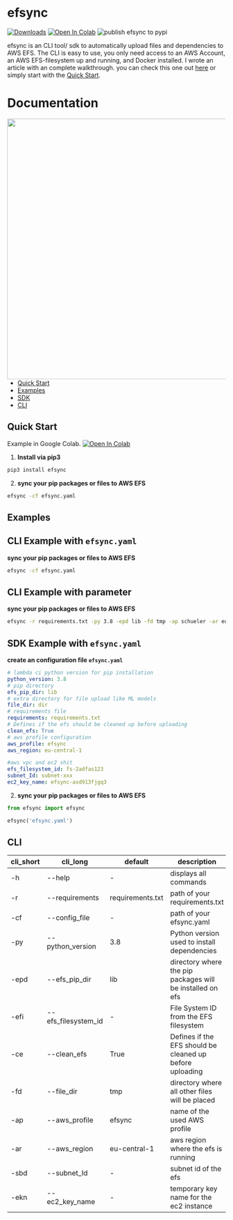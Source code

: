 # efsync

[![Downloads](https://pepy.tech/badge/efsync)](https://pepy.tech/project/efsync) [![Open In Colab](https://colab.research.google.com/assets/colab-badge.svg)](https://colab.research.google.com/drive/1G4LTw7aW5CBlFHVeiR12r5_49Z_CcEIo?usp=sharing) ![publish efsync to pypi](https://github.com/philschmid/efsync/workflows/publish%20efsync%20to%20pypi/badge.svg)

efsync is an CLI tool/ sdk to automatically upload files and dependencies to AWS EFS. The CLI is easy to use, you only need access to an AWS Account, an AWS EFS-filesystem up and running, and Docker installed. I wrote an article with an complete walkthrough. you can check this one out [here](https://www.philschmid.de/) or simply start with the [Quick Start](#quick-start).

# Documentation

<img align="right" width="600" src="./cli.png" />

- [Quick Start](#quick-start)
- [Examples](#examples)
- [SDK](#SDK)
- [CLI](#cli)

## <a name="quick-start"></a>Quick Start

Example in Google Colab. [![Open In Colab](https://colab.research.google.com/assets/colab-badge.svg)](https://colab.research.google.com/drive/1G4LTw7aW5CBlFHVeiR12r5_49Z_CcEIo?usp=sharing)

1. **Install via pip3**

```bash
pip3 install efsync
```

2.  **sync your pip packages or files to AWS EFS**

```bash
efsync -cf efsync.yaml
```

## <a name="examples"></a>Examples

## CLI Example with `efsync.yaml`

**sync your pip packages or files to AWS EFS**

```bash
efsync -cf efsync.yaml
```

## CLI Example with parameter

**sync your pip packages or files to AWS EFS**

```bash
efsync -r requirements.txt -py 3.8 -epd lib -fd tmp -ap schueler -ar eu-central-1 -sbd <subnet_id> -ekn <ec2-key-name>  -efi  <efs_filesystem_id>
```

## SDK Example with `efsync.yaml`

**create an configuration file `efsync.yaml`**

```yaml
# lambda ci python version for pip installation
python_version: 3.8
# pip directory
efs_pip_dir: lib
# extra directory for file upload like ML models
file_dir: dir
# requirements file
requirements: requirements.txt
# Defines if the efs should be cleaned up before uploading
clean_efs: True
# aws profile configuration
aws_profile: efsync
aws_region: eu-central-1

#aws vpc and ec2 shit
efs_filesystem_id: fs-2adfas123
subnet_Id: subnet-xxx
ec2_key_name: efsync-asd913fjgq3
```

2.  **sync your pip packages or files to AWS EFS**

```python
from efsync import efsync

efsync('efsync.yaml')
```

## <a name="cli"></a>CLI

| cli_short | cli_long            | default          | description                                               |
| --------- | ------------------- | ---------------- | --------------------------------------------------------- |
| -h        | --help              | -                | displays all commands                                     |
| -r        | --requirements      | requirements.txt | path of your requirements.txt                             |
| -cf       | --config_file       | -                | path of your efsync.yaml                                  |
| -py       | --python_version    | 3.8              | Python version used to install dependencies               |
| -epd      | --efs_pip_dir       | lib              | directory where the pip packages will be installed on efs |
| -efi      | --efs_filesystem_id | -                | File System ID from the EFS filesystem                    |
| -ce       | --clean_efs         | True             | Defines if the EFS should be cleaned up before uploading  |
| -fd       | --file_dir          | tmp              | directory where all other files will be placed            |
| -ap       | --aws_profile       | efsync           | name of the used AWS profile                              |
| -ar       | --aws_region        | eu-central-1     | aws region where the efs is running                       |
| -sbd      | --subnet_Id         | -                | subnet id of the efs                                      |
| -ekn      | --ec2_key_name      | -                | temporary key name for the ec2 instance                   |
